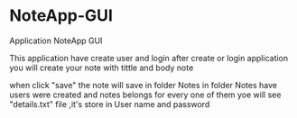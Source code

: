 # NoteApp-GUI
Application NoteApp GUI 

This application have create user and login 
after create or login application you will create your note with tittle and body note

when click "save" the note will save in folder Notes 
in folder Notes have users were created and notes belongs for every one of them
yoe will see "details.txt" file ,it's store in User name  and password 

